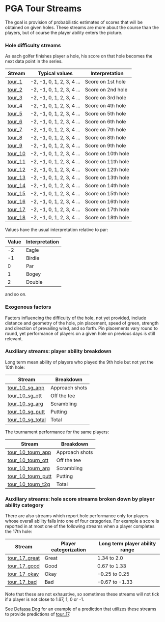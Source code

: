 # PGA Tour Streams

The goal is provision of probabilistic estimates of scores that will be obtained on given holes. These streams are 
more about the course than the players, but of course the player ability enters the picture. 

### Hole difficulty streams 

As each golfer finishes player a hole, his score on that hole becomes the next data point in the series.

| Stream                                                                                         |  Typical values        |  Interpretation |
| ---------------------------------------------------------------------------------------------- | -------------------|-----------------------|
| [tour_1](https://www.microprediction.org/stream_dashboard.html?stream=tour_1)  |  -2, -1, 0, 1, 2, 3, 4 ...    |  Score on 1st hole |
| [tour_2](https://www.microprediction.org/stream_dashboard.html?stream=tour_2)  |  -2, -1, 0, 1, 2, 3, 4 ...    |  Score on 2nd hole |
| [tour_3](https://www.microprediction.org/stream_dashboard.html?stream=tour_3)  |  -2, -1, 0, 1, 2, 3, 4 ...    |  Score on 3rd hole |
| [tour_4](https://www.microprediction.org/stream_dashboard.html?stream=tour_4)  |  -2, -1, 0, 1, 2, 3, 4 ...    |  Score on 4th hole |
| [tour_5](https://www.microprediction.org/stream_dashboard.html?stream=tour_5)  |  -2, -1, 0, 1, 2, 3, 4 ...    |  Score on 5th hole |
| [tour_6](https://www.microprediction.org/stream_dashboard.html?stream=tour_6)  |  -2, -1, 0, 1, 2, 3, 4 ...    |  Score on 6th hole |
| [tour_7](https://www.microprediction.org/stream_dashboard.html?stream=tour_7)  |  -2, -1, 0, 1, 2, 3, 4 ...    |  Score on 7th hole |
| [tour_8](https://www.microprediction.org/stream_dashboard.html?stream=tour_8)  |  -2, -1, 0, 1, 2, 3, 4 ...    |  Score on 8th hole |
| [tour_9](https://www.microprediction.org/stream_dashboard.html?stream=tour_9)  |  -2, -1, 0, 1, 2, 3, 4 ...    |  Score on 9th hole |
| [tour_10](https://www.microprediction.org/stream_dashboard.html?stream=tour_10)  |  -2, -1, 0, 1, 2, 3, 4 ...    |  Score on 10th hole |
| [tour_11](https://www.microprediction.org/stream_dashboard.html?stream=tour_11)  |  -2, -1, 0, 1, 2, 3, 4 ...    |  Score on 11th hole |
| [tour_12](https://www.microprediction.org/stream_dashboard.html?stream=tour_12)  |  -2, -1, 0, 1, 2, 3, 4 ...    |  Score on 12th hole |
| [tour_13](https://www.microprediction.org/stream_dashboard.html?stream=tour_13)  |  -2, -1, 0, 1, 2, 3, 4 ...    |  Score on 13th hole |
| [tour_14](https://www.microprediction.org/stream_dashboard.html?stream=tour_14)  |  -2, -1, 0, 1, 2, 3, 4 ...    |  Score on 14th hole |
| [tour_15](https://www.microprediction.org/stream_dashboard.html?stream=tour_15)  |  -2, -1, 0, 1, 2, 3, 4 ...    |  Score on 15th hole |
| [tour_16](https://www.microprediction.org/stream_dashboard.html?stream=tour_16)  |  -2, -1, 0, 1, 2, 3, 4 ...    |  Score on 16th hole |
| [tour_17](https://www.microprediction.org/stream_dashboard.html?stream=tour_17)  |  -2, -1, 0, 1, 2, 3, 4 ...    |  Score on 17th hole |
| [tour_18](https://www.microprediction.org/stream_dashboard.html?stream=tour_18)  |  -2, -1, 0, 1, 2, 3, 4 ...    |  Score on 18th hole |

Values have the usual interpretation relative to par:

| Value                                                                                         |  Interpretation       |  
| ---------------------------------------------------------------------------------------------- | -------------------|
| -2 |  Eagle    |
| -1 |  Birdie    |
| 0 |  Par    |
| 1 |  Bogey    |
| 2 |  Double    |

and so on. 
 
### Exogenous factors
 
Factors influencing the difficulty of the hole, not yet provided, include distance and geometry of the hole, pin placement, 
speed of green, strength and direction of prevailing wind, and so forth. Pin placements vary round to round, yet performance of 
players on a given hole on previous days is still relevant. 


### Auxiliary streams: player ability breakdown

Long term mean ability of players who played the 9th hole but not yet the 10th hole:  

| Stream                                                                                         |  Breakdown         |  
| ---------------------------------------------------------------------------------------------- | -------------------|
| [tour_10_sg_app](https://www.microprediction.org/stream_dashboard.html?stream=tour_10_sg_app)  |  Approach shots    |
| [tour_10_sg_ott](https://www.microprediction.org/stream_dashboard.html?stream=tour_10_sg_ott)  |  Off the tee       |
| [tour_10_sg_arg](https://www.microprediction.org/stream_dashboard.html?stream=tour_10_sg_arg)  |  Scrambling        |
| [tour_10_sg_putt](https://www.microprediction.org/stream_dashboard.html?stream=tour_10_sg_arg)  |  Putting        |
| [tour_10_sg_total](https://www.microprediction.org/stream_dashboard.html?stream=tour_10_sg_arg)  |  Total           |

The tournament performance for the same players:

| Stream                                                                                         |  Breakdown         |  
| ---------------------------------------------------------------------------------------------- | -------------------|
| [tour_10_tourn_app](https://www.microprediction.org/stream_dashboard.html?stream=tour_10_tourn_app)  |  Approach shots    |
| [tour_10_tourn_ott](https://www.microprediction.org/stream_dashboard.html?stream=tour_10_tourn_ott)  |  Off the tee       |
| [tour_10_tourn_arg](https://www.microprediction.org/stream_dashboard.html?stream=tour_10_tourn_arg)  |  Scrambling        |
| [tour_10_tourn_putt](https://www.microprediction.org/stream_dashboard.html?stream=tour_10_tourn_putt)  |  Putting        |
| [tour_10_tourn_t2g](https://www.microprediction.org/stream_dashboard.html?stream=tour_10_tourn_t2g)  |  Total           |


### Auxiliary streams: hole score streams broken down by player ability category 

There are also streams which report hole performance only for players whose overall ability falls into one of four categories. For
example a score is reported in at most one of the following streams when a player completes the 17th hole: 

| Stream    |   Player categorization         | Long term player ability range | 
| ----------|-------------------------------- | ----------------------------------------------| 
| [tour_17_great](https://www.microprediction.org/stream_dashboard.html?stream=tour_17_great) | Great |  1.34 to 2.0 |
| [tour_17_good](https://www.microprediction.org/stream_dashboard.html?stream=tour_17_good)  | Good  |   0.67 to 1.33 |
| [tour_17_okay](https://www.microprediction.org/stream_dashboard.html?stream=tour_17_okay)  | Okay   |  -0.25 to 0.25 | 
| [tour_17_bad](https://www.microprediction.org/stream_dashboard.html?stream=tour_17_bad) | Bad | -0.67 to -1.33 | 

Note that these are not exhaustive, so sometimes these streams will not tick if a player is not close to 1.67, 1, 0 or -1. 

See [Defassa Dog](https://github.com/microprediction/microprediction/tree/master/submission_examples_golf) for an example of a prediction that 
utilizes these streams to provide predictions of [tour_17](https://www.microprediction.org/stream_dashboard.html?stream=tour_17). 
